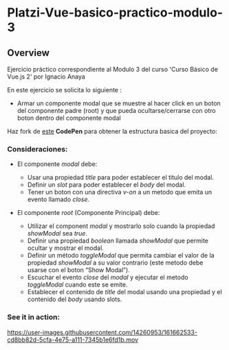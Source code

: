 # Platzi-Vue-basico-practico-modulo-3

## Overview

Ejercicio práctico correspondiente al Modulo 3 del curso 'Curso Básico de Vue.js 2' por Ignacio Anaya

En este ejercicio se solicita lo siguiente :

- Armar un componente modal que se muestre al hacer click en un boton del componente padre (root) y que pueda ocultarse/cerrarse con otro boton dentro del componente modal

Haz fork de [este](https://codepen.io/ianaya89/pen/LYYJzor) **CodePen** para obtener la estructura basica del proyecto:

### Consideraciones:

- El componente *modal* debe:
  - Usar una propiedad *title* para poder establecer el titulo del modal.
  - Definir un *slot* para poder establecer el *body* del modal.
  - Tener un boton con una directiva *v-on* a un metodo que emita un evento llamado *close*.

- El componente *root* (Componente Principal) debe:
  - Utilizar el component *modal* y mostrarlo solo cuando la propiedad *showModal* sea *true*.
  - Definir una propiedad *boolean* llamada *showModal* que permite ocultar y mostrar el modal.
  - Definir un método *toggleModal* que permita cambiar el valor de la propiedad *showModal* a su valor contrario (este metodo debe usarse con el boton “Show Modal”).
  - Escuchar el evento *close* del *modal* y ejecutar el metodo *toggleModal* cuando este se emite.
  - Establecer el contenido de *title* del modal usando una propiedad y el contenido del *body* usando slots.

### See it in action:



https://user-images.githubusercontent.com/14260953/161662533-cd8bb82d-5cfa-4e75-a111-7345b1e6fd1b.mov


